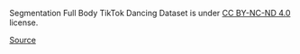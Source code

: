 Segmentation Full Body TikTok Dancing Dataset is under [CC BY-NC-ND 4.0](https://creativecommons.org/licenses/by-nc-nd/4.0/legalcode) license.

[Source](https://www.kaggle.com/datasets/tapakah68/segmentation-full-body-tiktok-dancing-dataset)